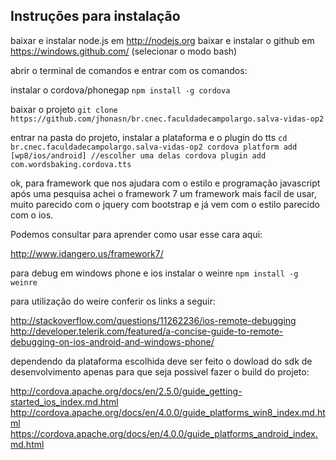 ## Instruções para instalação
baixar e instalar node.js em http://nodejs.org
baixar e instalar o github em https://windows.github.com/ (selecionar o modo bash)

abrir o terminal de comandos e entrar com os comandos:

instalar o cordova/phonegap
``
npm install -g cordova
``

baixar o projeto
``
git clone https://github.com/jhonasn/br.cnec.faculdadecampolargo.salva-vidas-op2
``

entrar na pasta do projeto, instalar a plataforma e o plugin do tts
``
cd br.cnec.faculdadecampolargo.salva-vidas-op2
cordova platform add [wp8/ios/android] //escolher uma delas
cordova plugin add com.wordsbaking.cordova.tts
``

ok, para framework que nos ajudara com o estilo e programação javascript após uma pesquisa achei o framework 7 um framework mais facil de usar, muito parecido com o jquery com bootstrap e já vem com o estilo parecido com o ios.

Podemos consultar para aprender como usar esse cara aqui:

http://www.idangero.us/framework7/


para debug em windows phone e ios instalar o weinre
``
npm install -g weinre
``




para utilização do weire conferir os links a seguir:

http://stackoverflow.com/questions/11262236/ios-remote-debugging
http://developer.telerik.com/featured/a-concise-guide-to-remote-debugging-on-ios-android-and-windows-phone/


dependendo da plataforma escolhida deve ser feito o dowload do sdk de desenvolvimento apenas para que seja possivel fazer o build do projeto:

http://cordova.apache.org/docs/en/2.5.0/guide_getting-started_ios_index.md.html
http://cordova.apache.org/docs/en/4.0.0/guide_platforms_win8_index.md.html
https://cordova.apache.org/docs/en/4.0.0/guide_platforms_android_index.md.html
